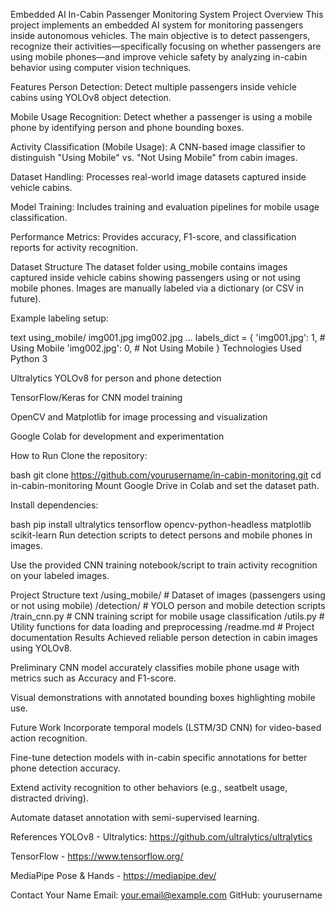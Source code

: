 Embedded AI In-Cabin Passenger Monitoring System
Project Overview
This project implements an embedded AI system for monitoring passengers inside autonomous vehicles. The main objective is to detect passengers, recognize their activities—specifically focusing on whether passengers are using mobile phones—and improve vehicle safety by analyzing in-cabin behavior using computer vision techniques.

Features
Person Detection: Detect multiple passengers inside vehicle cabins using YOLOv8 object detection.

Mobile Usage Recognition: Detect whether a passenger is using a mobile phone by identifying person and phone bounding boxes.

Activity Classification (Mobile Usage): A CNN-based image classifier to distinguish "Using Mobile" vs. "Not Using Mobile" from cabin images.

Dataset Handling: Processes real-world image datasets captured inside vehicle cabins.

Model Training: Includes training and evaluation pipelines for mobile usage classification.

Performance Metrics: Provides accuracy, F1-score, and classification reports for activity recognition.

Dataset Structure
The dataset folder using_mobile contains images captured inside vehicle cabins showing passengers using or not using mobile phones. Images are manually labeled via a dictionary (or CSV in future).

Example labeling setup:

text
using_mobile/
    img001.jpg
    img002.jpg
    ...
labels_dict = {
  'img001.jpg': 1,  # Using Mobile
  'img002.jpg': 0,  # Not Using Mobile
}
Technologies Used
Python 3

Ultralytics YOLOv8 for person and phone detection

TensorFlow/Keras for CNN model training

OpenCV and Matplotlib for image processing and visualization

Google Colab for development and experimentation

How to Run
Clone the repository:

bash
git clone https://github.com/yourusername/in-cabin-monitoring.git
cd in-cabin-monitoring
Mount Google Drive in Colab and set the dataset path.

Install dependencies:

bash
pip install ultralytics tensorflow opencv-python-headless matplotlib scikit-learn
Run detection scripts to detect persons and mobile phones in images.

Use the provided CNN training notebook/script to train activity recognition on your labeled images.

Project Structure
text
/using_mobile/               # Dataset of images (passengers using or not using mobile)
/detection/                 # YOLO person and mobile detection scripts
/train_cnn.py               # CNN training script for mobile usage classification
/utils.py                   # Utility functions for data loading and preprocessing
/readme.md                  # Project documentation
Results
Achieved reliable person detection in cabin images using YOLOv8.

Preliminary CNN model accurately classifies mobile phone usage with metrics such as Accuracy and F1-score.

Visual demonstrations with annotated bounding boxes highlighting mobile use.

Future Work
Incorporate temporal models (LSTM/3D CNN) for video-based action recognition.

Fine-tune detection models with in-cabin specific annotations for better phone detection accuracy.

Extend activity recognition to other behaviors (e.g., seatbelt usage, distracted driving).

Automate dataset annotation with semi-supervised learning.

References
YOLOv8 - Ultralytics: https://github.com/ultralytics/ultralytics

TensorFlow - https://www.tensorflow.org/

MediaPipe Pose & Hands - https://mediapipe.dev/

Contact
Your Name
Email: your.email@example.com
GitHub: yourusername
